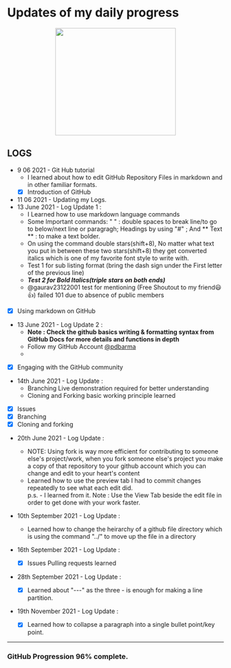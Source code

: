 # Updates of my daily progress  
  
<p align="center">
  <img width="280" height="250" src="https://gist.githubusercontent.com/ManulMax/2d20af60d709805c55fd784ca7cba4b9/raw/bcfeac7604f674ace63623106eb8bb8471d844a6/github.gif">
</p>  

## LOGS  

- 9 06 2021 - Git Hub tutorial  
   - I learned about how to edit GitHub Repository Files in markdown and in other familiar formats.  
   - [x] Introduction of GitHub
- 11 06 2021 - Updating my Logs.  
- 13 June 2021 - Log Update 1 :  
   - I Learned how to use markdown language commands  
   - Some Important commands: "  " : double spaces to break line/to go to below/next line or paragragh;  Headings by using "#" ;  And ** Text ** : to make a text bolder.  
   - On using the command double stars(shift+8), No matter what text you put in between these two stars(shift+8) they get converted italics which is one of my favorite font style to write with.  
   - Test 1 for sub listing format (bring the dash sign under the First letter of the previous line)
   - ***Test 2 for Bold Italics(triple stars on both ends)***
   - @gaurav23122001 test for mentioning (Free Shoutout to my friend:smiley::+1:) failed 101 due to absence of public members  

- [x] Using markdown on GitHub  
 
- 13 June 2021 - Log Update 2 :
   - **Note : Check the github basics writing & formatting syntax from GitHub Docs for more details and functions in depth**  
   - Follow my GitHub Account [@pdbarma](https://github.com/pdbarma)  
   - 
- [x] Engaging with the GitHub community  

- 14th June 2021 - Log Update :
   - Branching Live demonstration required for better understanding  
   - Cloning and Forking basic working principle learned  

- [x] Issues  
- [x] Branching  
- [x] Cloning and forking

- 20th June 2021 - Log Update :
   - NOTE: Using fork is way more efficient for contributing to someone else's project/work, when you fork someone else's project you make a copy of that repository to your github account which you can change and edit to your heart's content
   - Learned how to use the preview tab I had to commit changes repeatedly to see what each edit did.  
p.s. - I learned from it. Note : Use the View Tab beside the edit file in order to get done with your work faster.  

  
- 10th September 2021 - Log Update :
   - Learned how to change the heirarchy of a github file directory which is using the command "../" to move up the file in a directory
  
- 16th September 2021 - Log Update :
   - [x] Issues Pulling requests learned  
- 28th September 2021 - Log Update :
   - [x] Learned about "---" as the three - is enough for making a line partition.  

- 19th November 2021 - Log Update :
  - [x] Learned how to collapse a paragraph into a single bullet point/key point.  
   
---
  
### GitHub Progression 96% complete.
